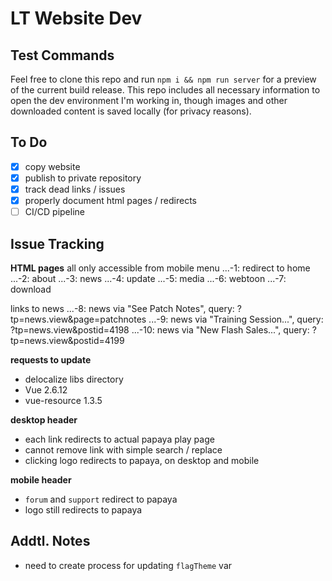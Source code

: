 # LT Website Dev

## Test Commands
Feel free to clone this repo and run `npm i && npm run server` for a preview of the current build release. This repo includes all necessary information to open the dev environment I'm working in, though images and other downloaded content is saved locally (for privacy reasons).

## To Do
- [x] copy website
- [x] publish to private repository
- [x] track dead links / issues
- [x] properly document html pages / redirects
- [ ] CI/CD pipeline

## Issue Tracking

**HTML pages**
all only accessible from mobile menu
...-1: redirect to home
...-2: about
...-3: news
...-4: update
...-5: media
...-6: webtoon
...-7: download

links to news
...-8: news via "See Patch Notes", query: ?tp=news.view&page=patchnotes
...-9: news via "Training Session...", query: ?tp=news.view&postid=4198
...-10: news via "New Flash Sales...", query: ?tp=news.view&postid=4199

**requests to update**
- delocalize libs directory
- Vue 2.6.12
- vue-resource 1.3.5

**desktop header**
- each link redirects to actual papaya play page
- cannot remove link with simple search / replace
- clicking logo redirects to papaya, on desktop and mobile

**mobile header**
- `forum` and `support` redirect to papaya
- logo still redirects to papaya

## Addtl. Notes

- need to create process for updating `flagTheme` var
